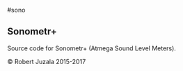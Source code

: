 #sono
## Sonometr+
Source code for Sonometr+ (Atmega Sound Level Meters).

&copy; Robert Juzala 2015-2017
